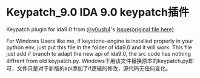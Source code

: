 # Keypatch_9.0 IDA 9.0 keypatch插件
Keypatch plugin for ida9.0 from [@y0ush4](https://github.com/y0ush4)'s [Issue(original file here)](https://github.com/keystone-engine/keypatch/issues/94)

For Windows Users like me, if keystone-engine is installed properly in your python env, just put this file in the folder of ida9.0 and it will work.
This file just add if branch to adapt the new api of ida9.0, the src code has nothing diffrent from old keypatch.py.
Windows下用该文件替换原本的keypatch.py即可，文件只是对于新版的api添加了if逻辑的修改，源代码无任何变化。
